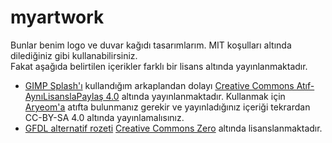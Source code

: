 # myartwork
Bunlar benim logo ve duvar kağıdı tasarımlarım. MIT koşulları altında dilediğiniz gibi kullanabilirsiniz.<br>
Fakat aşağıda belirtilen içerikler farklı bir lisans altında yayınlanmaktadır. 
* [GIMP Splash'ı](https://github.com/Afacanc38/myartwork/blob/main/gimp-splashes/splash.png) kullandığım arkaplandan dolayı [Creative Commons Atıf-AynıLisanslaPaylaş 4.0](https://creativecommons.org/licenses/by-sa/4.0/) altında yayınlanmaktadır. Kullanmak için [Aryeom'a](https://film.zemarmot.net/) atıfta bulunmanız gerekir ve yayınladığınız içeriği tekrardan CC-BY-SA 4.0 altında yayınlamalısınız.
* [GFDL alternatif rozeti](https://github.com/Afacanc38/myartwork/blob/main/gfdl%20alternatif.png) [Creative Commons Zero](https://creativecommons.org/publicdomain/zero/1.0/?ref=chooser-v1) altında lisanslanmaktadır.
